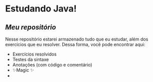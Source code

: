 # Estudando Java!
## _Meu repositório_

Nesse repositório estarei armazenado tudo que eu estudar, além dos exercícios que eu resolver. Dessa forma, você pode encontrar aqui:

- Exercícios resolvidos
- Testes da sintaxe
- Anotações (com código e comentário)
- ✨Magic ✨
- 
